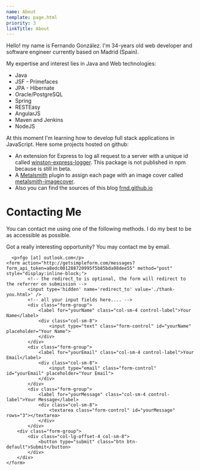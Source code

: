 ```yaml
---
name: About
template: page.html
priority: 3
linkTitle: About
---
```


Hello! my name is Fernando González. I'm 34-years old web developer and software engineer currently based on Madrid (Spain).

My expertise and interest lies in Java and Web technologies:
<div class="columns-3">
  <ul>
    <li>Java</li>
    <li>JSF - Primefaces</li>
    <li>JPA - Hibernate</li>
    <li>Oracle/PostgreSQL</li>
    <li>Spring</li>
    <li>RESTEasy</li>
    <li>AngularJS</li>
    <li>Maven and Jenkins</li>
    <li>NodeJS</li>
  </ul>
</div>

At this moment I'm learning how to develop full stack applications in JavaScript. Here some projects hosted on github:

* An extension for Express to log all request to a server with a unique id called [winston-express-logger](https://github.com/frnd/winston-express-logger). This package is not published in npm because is still in beta.
* A [Metalsmith](http://metalsmith.io) plugin to assign each page with an image cover called [metalsmith-imagecover](https://github.com/frnd/metalsmith-imagecover).
* Also you can find the sources of this blog [frnd.github.io](https://github.com/frnd/frnd.github.io)

# Contacting Me
You can contact me using one of the following methods. I do my best to be as accessible as possible.
<div class="columns-2">
      <p>Got a really interesting opportunity? You may contact me by email.</p>

      <p>fgo [at] outlook.com</p>
    <form action="http://getsimpleform.com/messages?form_api_token=a8edc001288720995f5b85bda98dee55" method="post" style="display:inline-block;">
            <!-- the redirect_to is optional, the form will redirect to the referrer on submission -->
            <input type='hidden' name='redirect_to' value='./thank-you.html>' />
            <!-- all your input fields here.... -->
            <div class="form-group">
                <label for="yourName" class="col-sm-4 control-label">Your Name</label>
                <div class="col-sm-8">
                    <input type="text" class="form-control" id="yourName" placeholder="Your Name">
                </div>
            </div>
            <div class="form-group">
                <label for="yourEmail" class="col-sm-4 control-label">Your Email</label>
                <div class="col-sm-8">
                    <input type="email" class="form-control" id="yourEmail" placeholder="Your Email">
                </div>
            </div>
            <div class="form-group">
                <label for="yourMessage" class="col-sm-4 control-label">Your Message</label>
                <div class="col-sm-8">
                    <textarea class="form-control" id="yourMessage" rows="3"></textarea>
                </div>
            </div>
        <div class="form-group">
            <div class="col-lg-offset-4 col-sm-8">
                <button type="submit" class="btn btn-default">Submit</button>
            </div>
        </div>
    </form>
</div>
